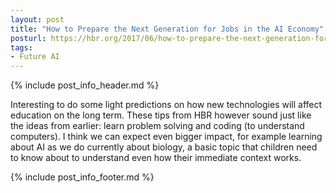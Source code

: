 ```yaml
---
layout: post
title: "How to Prepare the Next Generation for Jobs in the AI Economy"
posturl: https://hbr.org/2017/06/how-to-prepare-the-next-generation-for-jobs-in-the-ai-economy
tags:
- Future AI
---
```


{% include post_info_header.md %}

Interesting to do some light predictions on how new technologies will affect education on the long term. These tips from HBR however sound just like the ideas from earlier: learn problem solving and coding (to understand computers). I think we can expect even bigger impact, for example learning about AI as we do currently about biology, a basic topic that children need to know about to understand even how their immediate context works.

<!--more-->
{% include post_info_footer.md %}
